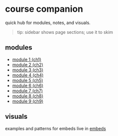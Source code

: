 <!--
worklog. last edit 2025-08-19 by jmill
- add course overview, schedule, links as content evolves
- created landing page with quick links and notes
-->

# course companion

quick hub for modules, notes, and visuals.

> tip: sidebar shows page sections; use it to skim

## modules

- [module 1 (ch1)](modules/ch1.md)
- [module 2 (ch2)](modules/ch2.md)
- [module 3 (ch3)](modules/ch3.md)
- [module 4 (ch4)](modules/ch4.md)
- [module 5 (ch5)](modules/ch5.md)
- [module 6 (ch6)](modules/ch6.md)
- [module 7 (ch7)](modules/ch7.md)
- [module 8 (ch8)](modules/ch8.md)
- [module 9 (ch9)](modules/ch9.md)

## visuals

examples and patterns for embeds live in [embeds](embeds.md)

